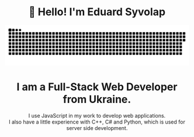 <h1 align="center">👋 Hello! I'm Eduard Syvolap </h1>

<p align="center">
 <img width="600" src="assets/github-snake.svg" alt="snake"/>
</p>

<h1 style="text-align: center;">I am a Full-Stack Web Developer from Ukraine.</h1>
<p style="text-align: center;">I use JavaScript in my work to develop web applications.<br/>I also have a little experience with C++, C# and Python, which is used for server side development.</p>
